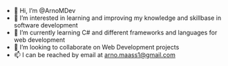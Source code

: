 - 👋 Hi, I’m @ArnoMDev
- 👀 I’m interested in learning and improving my knowledge and skillbase in software development
- 🌱 I’m currently learning C# and different frameworks and languages for web development
- 💞️ I’m looking to collaborate on Web Development projects
- 📫 I can be reached by email at arno.maass1@gmail.com
